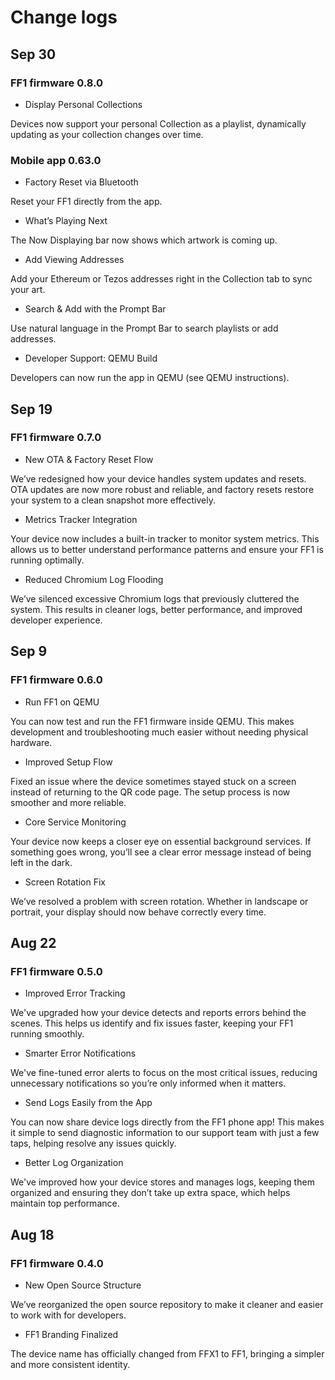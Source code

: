 # Change logs

## Sep 30

### FF1 firmware 0.8.0

- Display Personal Collections

Devices now support your personal Collection as a playlist, dynamically updating as your collection changes over time.

### Mobile app 0.63.0

- Factory Reset via Bluetooth

Reset your FF1 directly from the app.

- What’s Playing Next

The Now Displaying bar now shows which artwork is coming up.

- Add Viewing Addresses

Add your Ethereum or Tezos addresses right in the Collection tab to sync your art.

- Search & Add with the Prompt Bar

Use natural language in the Prompt Bar to search playlists or add addresses.

- Developer Support: QEMU Build

Developers can now run the app in QEMU (see QEMU instructions).

## Sep 19

### FF1 firmware 0.7.0

- New OTA & Factory Reset Flow

We’ve redesigned how your device handles system updates and resets. OTA updates are now more robust and reliable, and factory resets restore your system to a clean snapshot more effectively.

- Metrics Tracker Integration

Your device now includes a built-in tracker to monitor system metrics. This allows us to better understand performance patterns and ensure your FF1 is running optimally.

- Reduced Chromium Log Flooding

We’ve silenced excessive Chromium logs that previously cluttered the system. This results in cleaner logs, better performance, and improved developer experience.

## Sep 9

### FF1 firmware 0.6.0

- Run FF1 on QEMU

You can now test and run the FF1 firmware inside QEMU. This makes development and troubleshooting much easier without needing physical hardware.

- Improved Setup Flow

Fixed an issue where the device sometimes stayed stuck on a screen instead of returning to the QR code page. The setup process is now smoother and more reliable.

- Core Service Monitoring

Your device now keeps a closer eye on essential background services. If something goes wrong, you’ll see a clear error message instead of being left in the dark.

- Screen Rotation Fix

We’ve resolved a problem with screen rotation. Whether in landscape or portrait, your display should now behave correctly every time.

## Aug 22

### FF1 firmware 0.5.0

- Improved Error Tracking

We've upgraded how your device detects and reports errors behind the scenes. This helps us identify and fix issues faster, keeping your FF1 running smoothly.

- Smarter Error Notifications

We've fine-tuned error alerts to focus on the most critical issues, reducing unnecessary notifications so you’re only informed when it matters.

- Send Logs Easily from the App

You can now share device logs directly from the FF1 phone app! This makes it simple to send diagnostic information to our support team with just a few taps, helping resolve any issues quickly.

- Better Log Organization

We've improved how your device stores and manages logs, keeping them organized and ensuring they don’t take up extra space, which helps maintain top performance.

## Aug 18

### FF1 firmware 0.4.0

- New Open Source Structure

We’ve reorganized the open source repository to make it cleaner and easier to work with for developers.

- FF1 Branding Finalized

The device name has officially changed from FFX1 to FF1, bringing a simpler and more consistent identity.

